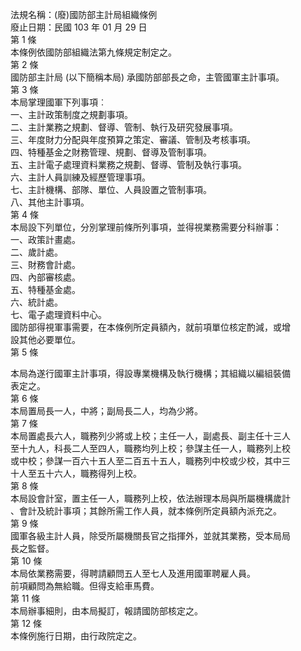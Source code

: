 法規名稱：(廢)國防部主計局組織條例  
廢止日期：民國 103 年 01 月 29 日  
第 1 條  
本條例依國防部組織法第九條規定制定之。  
第 2 條  
國防部主計局 (以下簡稱本局) 承國防部部長之命，主管國軍主計事項。  
第 3 條  
本局掌理國軍下列事項︰  
一、主計政策制度之規劃事項。  
二、主計業務之規劃、督導、管制、執行及研究發展事項。  
三、年度財力分配與年度預算之策定、審議、管制及考核事項。  
四、特種基金之財務管理、規劃、督導及管制事項。  
五、主計電子處理資料業務之規劃、督導、管制及執行事項。  
六、主計人員訓練及經歷管理事項。  
七、主計機構、部隊、單位、人員設置之管制事項。  
八、其他主計事項。  
第 4 條  
本局設下列單位，分別掌理前條所列事項，並得視業務需要分科辦事：  
一、政策計畫處。  
二、歲計處。  
三、財務會計處。  
四、內部審核處。  
五、特種基金處。  
六、統計處。  
七、電子處理資料中心。  
國防部得視軍事需要，在本條例所定員額內，就前項單位核定酌減，或增  
設其他必要單位。  
第 5 條  


本局為遂行國軍主計事項，得設專業機構及執行機構；其組織以編組裝備  
表定之。  
第 6 條  
本局置局長一人，中將；副局長二人，均為少將。  
第 7 條  
本局置處長六人，職務列少將或上校；主任一人，副處長、副主任十三人  
至十九人，科長二人至四人，職務均列上校；參謀主任一人，職務列上校  
或中校；參謀一百六十五人至二百五十五人，職務列中校或少校，其中三  
十人至五十六人，職務得列上校。  
第 8 條  
本局設會計室，置主任一人，職務列上校，依法辦理本局與所屬機構歲計  
、會計及統計事項；其餘所需工作人員，就本條例所定員額內派充之。  
第 9 條  
國軍各級主計人員，除受所屬機關長官之指揮外，並就其業務，受本局局  
長之監督。  
第 10 條  
本局依業務需要，得聘請顧問五人至七人及進用國軍聘雇人員。  
前項顧問為無給職。但得支給車馬費。  
第 11 條  
本局辦事細則，由本局擬訂，報請國防部核定之。  
第 12 條  
本條例施行日期，由行政院定之。  


